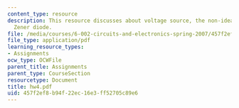 ```yaml
---
content_type: resource
description: This resource discusses about voltage source, the non-ideal voltage and
  Zener diode.
file: /media/courses/6-002-circuits-and-electronics-spring-2007/457f2ef8b94f22ec16e3ff52705c89e6_hw4.pdf
file_type: application/pdf
learning_resource_types:
- Assignments
ocw_type: OCWFile
parent_title: Assignments
parent_type: CourseSection
resourcetype: Document
title: hw4.pdf
uid: 457f2ef8-b94f-22ec-16e3-ff52705c89e6
---
```

